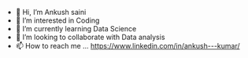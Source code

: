 - 👋 Hi, I’m Ankush saini
- 👀 I’m interested in Coding
- 🌱 I’m currently learning Data Science
- 💞️ I’m looking to collaborate with Data analysis
- 📫 How to reach me ... https://www.linkedin.com/in/ankush---kumar/

<!---
Ankushsaini90/Ankushsaini90 is a ✨ special ✨ repository because its `README.md` (this file) appears on your GitHub profile.
You can click the Preview link to take a look at your changes.
--->
